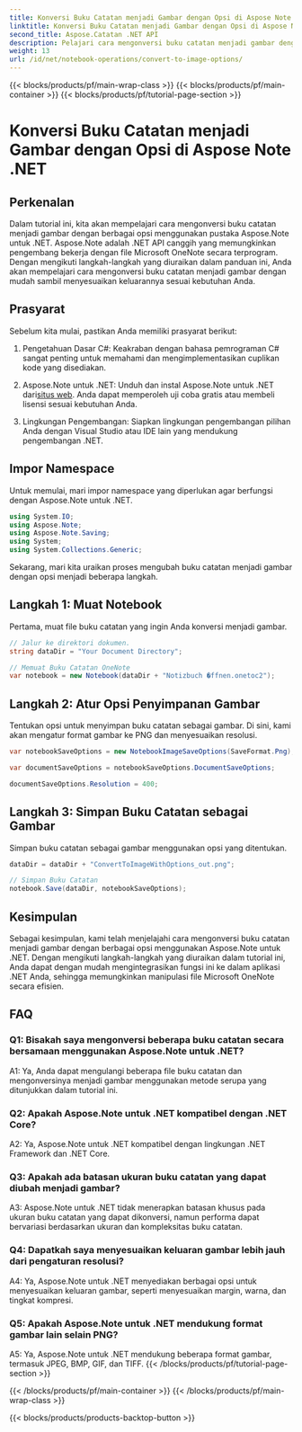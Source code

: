 ```yaml
---
title: Konversi Buku Catatan menjadi Gambar dengan Opsi di Aspose Note .NET
linktitle: Konversi Buku Catatan menjadi Gambar dengan Opsi di Aspose Note .NET
second_title: Aspose.Catatan .NET API
description: Pelajari cara mengonversi buku catatan menjadi gambar dengan opsi yang dapat disesuaikan menggunakan Aspose.Note untuk .NET.
weight: 13
url: /id/net/notebook-operations/convert-to-image-options/
---
```


{{< blocks/products/pf/main-wrap-class >}}
{{< blocks/products/pf/main-container >}}
{{< blocks/products/pf/tutorial-page-section >}}

# Konversi Buku Catatan menjadi Gambar dengan Opsi di Aspose Note .NET

## Perkenalan

Dalam tutorial ini, kita akan mempelajari cara mengonversi buku catatan menjadi gambar dengan berbagai opsi menggunakan pustaka Aspose.Note untuk .NET. Aspose.Note adalah .NET API canggih yang memungkinkan pengembang bekerja dengan file Microsoft OneNote secara terprogram. Dengan mengikuti langkah-langkah yang diuraikan dalam panduan ini, Anda akan mempelajari cara mengonversi buku catatan menjadi gambar dengan mudah sambil menyesuaikan keluarannya sesuai kebutuhan Anda.

## Prasyarat

Sebelum kita mulai, pastikan Anda memiliki prasyarat berikut:

1. Pengetahuan Dasar C#: Keakraban dengan bahasa pemrograman C# sangat penting untuk memahami dan mengimplementasikan cuplikan kode yang disediakan.

2.  Aspose.Note untuk .NET: Unduh dan instal Aspose.Note untuk .NET dari[situs web](https://releases.aspose.com/note/net/). Anda dapat memperoleh uji coba gratis atau membeli lisensi sesuai kebutuhan Anda.

3. Lingkungan Pengembangan: Siapkan lingkungan pengembangan pilihan Anda dengan Visual Studio atau IDE lain yang mendukung pengembangan .NET.

## Impor Namespace

Untuk memulai, mari impor namespace yang diperlukan agar berfungsi dengan Aspose.Note untuk .NET.

```csharp
using System.IO;
using Aspose.Note;
using Aspose.Note.Saving;
using System;
using System.Collections.Generic;
```

Sekarang, mari kita uraikan proses mengubah buku catatan menjadi gambar dengan opsi menjadi beberapa langkah.

## Langkah 1: Muat Notebook

Pertama, muat file buku catatan yang ingin Anda konversi menjadi gambar.

```csharp
// Jalur ke direktori dokumen.
string dataDir = "Your Document Directory";

// Memuat Buku Catatan OneNote
var notebook = new Notebook(dataDir + "Notizbuch �ffnen.onetoc2");
```

## Langkah 2: Atur Opsi Penyimpanan Gambar

Tentukan opsi untuk menyimpan buku catatan sebagai gambar. Di sini, kami akan mengatur format gambar ke PNG dan menyesuaikan resolusi.

```csharp
var notebookSaveOptions = new NotebookImageSaveOptions(SaveFormat.Png);

var documentSaveOptions = notebookSaveOptions.DocumentSaveOptions;

documentSaveOptions.Resolution = 400;
```

## Langkah 3: Simpan Buku Catatan sebagai Gambar

Simpan buku catatan sebagai gambar menggunakan opsi yang ditentukan.

```csharp
dataDir = dataDir + "ConvertToImageWithOptions_out.png";

// Simpan Buku Catatan
notebook.Save(dataDir, notebookSaveOptions);
```

## Kesimpulan

Sebagai kesimpulan, kami telah menjelajahi cara mengonversi buku catatan menjadi gambar dengan berbagai opsi menggunakan Aspose.Note untuk .NET. Dengan mengikuti langkah-langkah yang diuraikan dalam tutorial ini, Anda dapat dengan mudah mengintegrasikan fungsi ini ke dalam aplikasi .NET Anda, sehingga memungkinkan manipulasi file Microsoft OneNote secara efisien.

## FAQ

### Q1: Bisakah saya mengonversi beberapa buku catatan secara bersamaan menggunakan Aspose.Note untuk .NET?

A1: Ya, Anda dapat mengulangi beberapa file buku catatan dan mengonversinya menjadi gambar menggunakan metode serupa yang ditunjukkan dalam tutorial ini.

### Q2: Apakah Aspose.Note untuk .NET kompatibel dengan .NET Core?

A2: Ya, Aspose.Note untuk .NET kompatibel dengan lingkungan .NET Framework dan .NET Core.

### Q3: Apakah ada batasan ukuran buku catatan yang dapat diubah menjadi gambar?

A3: Aspose.Note untuk .NET tidak menerapkan batasan khusus pada ukuran buku catatan yang dapat dikonversi, namun performa dapat bervariasi berdasarkan ukuran dan kompleksitas buku catatan.

### Q4: Dapatkah saya menyesuaikan keluaran gambar lebih jauh dari pengaturan resolusi?

A4: Ya, Aspose.Note untuk .NET menyediakan berbagai opsi untuk menyesuaikan keluaran gambar, seperti menyesuaikan margin, warna, dan tingkat kompresi.

### Q5: Apakah Aspose.Note untuk .NET mendukung format gambar lain selain PNG?

A5: Ya, Aspose.Note untuk .NET mendukung beberapa format gambar, termasuk JPEG, BMP, GIF, dan TIFF.
{{< /blocks/products/pf/tutorial-page-section >}}

{{< /blocks/products/pf/main-container >}}
{{< /blocks/products/pf/main-wrap-class >}}

{{< blocks/products/products-backtop-button >}}
